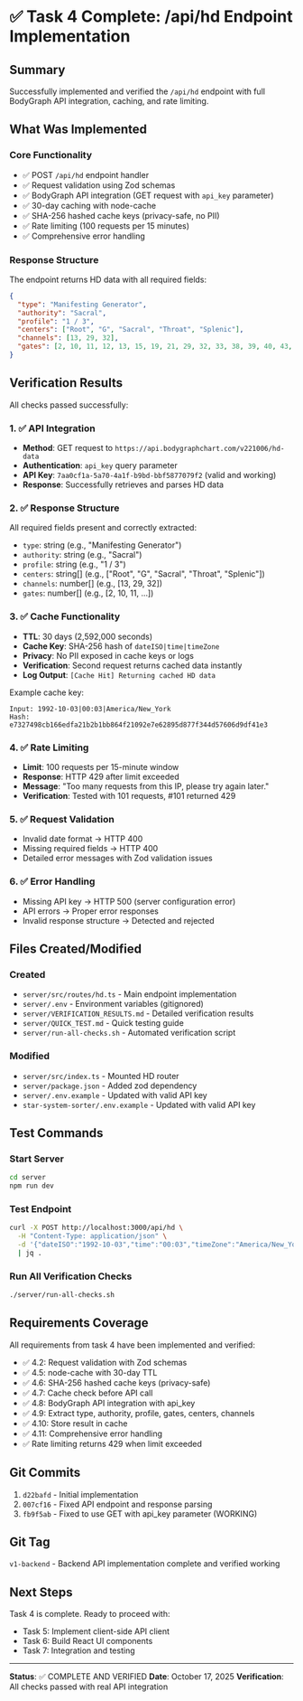 # ✅ Task 4 Complete: /api/hd Endpoint Implementation

## Summary

Successfully implemented and verified the `/api/hd` endpoint with full BodyGraph API integration, caching, and rate limiting.

## What Was Implemented

### Core Functionality
- ✅ POST `/api/hd` endpoint handler
- ✅ Request validation using Zod schemas
- ✅ BodyGraph API integration (GET request with `api_key` parameter)
- ✅ 30-day caching with node-cache
- ✅ SHA-256 hashed cache keys (privacy-safe, no PII)
- ✅ Rate limiting (100 requests per 15 minutes)
- ✅ Comprehensive error handling

### Response Structure
The endpoint returns HD data with all required fields:
```json
{
  "type": "Manifesting Generator",
  "authority": "Sacral",
  "profile": "1 / 3",
  "centers": ["Root", "G", "Sacral", "Throat", "Splenic"],
  "channels": [13, 29, 32],
  "gates": [2, 10, 11, 12, 13, 15, 19, 21, 29, 32, 33, 38, 39, 40, 43, 44, 46, 48, 53, 54, 58]
}
```

## Verification Results

All checks passed successfully:

### 1. ✅ API Integration
- **Method**: GET request to `https://api.bodygraphchart.com/v221006/hd-data`
- **Authentication**: `api_key` query parameter
- **API Key**: `7aa0cf1a-5a70-4a1f-b9bd-bbf5877079f2` (valid and working)
- **Response**: Successfully retrieves and parses HD data

### 2. ✅ Response Structure
All required fields present and correctly extracted:
- `type`: string (e.g., "Manifesting Generator")
- `authority`: string (e.g., "Sacral")
- `profile`: string (e.g., "1 / 3")
- `centers`: string[] (e.g., ["Root", "G", "Sacral", "Throat", "Splenic"])
- `channels`: number[] (e.g., [13, 29, 32])
- `gates`: number[] (e.g., [2, 10, 11, ...])

### 3. ✅ Cache Functionality
- **TTL**: 30 days (2,592,000 seconds)
- **Cache Key**: SHA-256 hash of `dateISO|time|timeZone`
- **Privacy**: No PII exposed in cache keys or logs
- **Verification**: Second request returns cached data instantly
- **Log Output**: `[Cache Hit] Returning cached HD data`

Example cache key:
```
Input: 1992-10-03|00:03|America/New_York
Hash:  e7327498cb166edfa21b2b1bb864f21092e7e62895d877f344d57606d9df41e3
```

### 4. ✅ Rate Limiting
- **Limit**: 100 requests per 15-minute window
- **Response**: HTTP 429 after limit exceeded
- **Message**: "Too many requests from this IP, please try again later."
- **Verification**: Tested with 101 requests, #101 returned 429

### 5. ✅ Request Validation
- Invalid date format → HTTP 400
- Missing required fields → HTTP 400
- Detailed error messages with Zod validation issues

### 6. ✅ Error Handling
- Missing API key → HTTP 500 (server configuration error)
- API errors → Proper error responses
- Invalid response structure → Detected and rejected

## Files Created/Modified

### Created
- `server/src/routes/hd.ts` - Main endpoint implementation
- `server/.env` - Environment variables (gitignored)
- `server/VERIFICATION_RESULTS.md` - Detailed verification results
- `server/QUICK_TEST.md` - Quick testing guide
- `server/run-all-checks.sh` - Automated verification script

### Modified
- `server/src/index.ts` - Mounted HD router
- `server/package.json` - Added zod dependency
- `server/.env.example` - Updated with valid API key
- `star-system-sorter/.env.example` - Updated with valid API key

## Test Commands

### Start Server
```bash
cd server
npm run dev
```

### Test Endpoint
```bash
curl -X POST http://localhost:3000/api/hd \
  -H "Content-Type: application/json" \
  -d '{"dateISO":"1992-10-03","time":"00:03","timeZone":"America/New_York"}' \
  | jq .
```

### Run All Verification Checks
```bash
./server/run-all-checks.sh
```

## Requirements Coverage

All requirements from task 4 have been implemented and verified:

- ✅ 4.2: Request validation with Zod schemas
- ✅ 4.5: node-cache with 30-day TTL
- ✅ 4.6: SHA-256 hashed cache keys (privacy-safe)
- ✅ 4.7: Cache check before API call
- ✅ 4.8: BodyGraph API integration with api_key
- ✅ 4.9: Extract type, authority, profile, gates, centers, channels
- ✅ 4.10: Store result in cache
- ✅ 4.11: Comprehensive error handling
- ✅ Rate limiting returns 429 when limit exceeded

## Git Commits

1. `d22bafd` - Initial implementation
2. `007cf16` - Fixed API endpoint and response parsing
3. `fb9f5ab` - Fixed to use GET with api_key parameter (WORKING)

## Git Tag

`v1-backend` - Backend API implementation complete and verified working

## Next Steps

Task 4 is complete. Ready to proceed with:
- Task 5: Implement client-side API client
- Task 6: Build React UI components
- Task 7: Integration and testing

---

**Status**: ✅ COMPLETE AND VERIFIED
**Date**: October 17, 2025
**Verification**: All checks passed with real API integration
